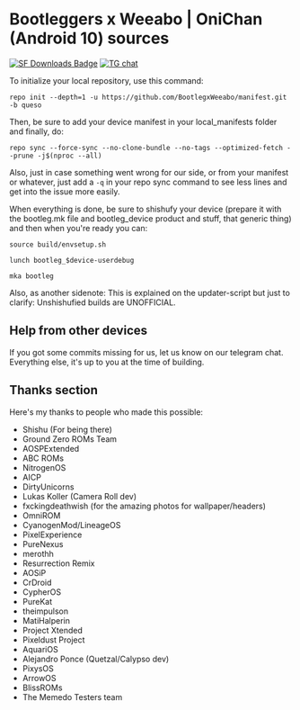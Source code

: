 Bootleggers x Weeabo | OniChan (Android 10) sources
========

[![SF Downloads Badge](https://img.shields.io/sourceforge/dm/bootleggersrom.svg?color=e52c5f&label=Shishufied%20downloads&style=for-the-badge&labelColor=121217&logo=sourceforge)](https://sourceforge.net/projects/bootleggersrom/files/builds)
[![TG chat](https://img.shields.io/badge/Support-Telegram-%23e52c5f.svg?style=for-the-badge&logo=telegram&&labelColor=121217)](https://t.me/keepthebootleg)

To initialize your local repository, use this command:

	repo init --depth=1 -u https://github.com/BootlegxWeeabo/manifest.git -b queso

Then, be sure to add your device manifest in your local_manifests folder and finally, do:

	repo sync --force-sync --no-clone-bundle --no-tags --optimized-fetch --prune -j$(nproc --all)

Also, just in case something went wrong for our side, or from your manifest or whatever, just add a `-q` in your repo sync command to see less lines and get into the issue more easily.

When everything is done, be sure to shishufy your device (prepare it with the bootleg.mk file and bootleg_device product and stuff, that generic thing) and then when you're ready you can:

	source build/envsetup.sh

	lunch bootleg_$device-userdebug

	mka bootleg
	
Also, as another sidenote: This is explained on the updater-script but just to clarify: Unshishufied builds are UNOFFICIAL.


Help from other devices
-----------------------

If you got some commits missing for us, let us know on our telegram chat. Everything else, it's up to you at the time of building.


Thanks section
--------------
Here's my thanks to people who made this possible:

* Shishu (For being there)
* Ground Zero ROMs Team
* AOSPExtended
* ABC ROMs
* NitrogenOS
* AICP
* DirtyUnicorns
* Lukas Koller (Camera Roll dev)
* fxckingdeathwish (for the amazing photos for wallpaper/headers)
* OmniROM
* CyanogenMod/LineageOS
* PixelExperience
* PureNexus
* merothh
* Resurrection Remix
* AOSiP
* CrDroid
* CypherOS
* PureKat
* theimpulson
* MatiHalperin
* Project Xtended
* Pixeldust Project
* AquariOS
* Alejandro Ponce (Quetzal/Calypso dev)
* PixysOS 
* ArrowOS
* BlissROMs
* The Memedo Testers team
